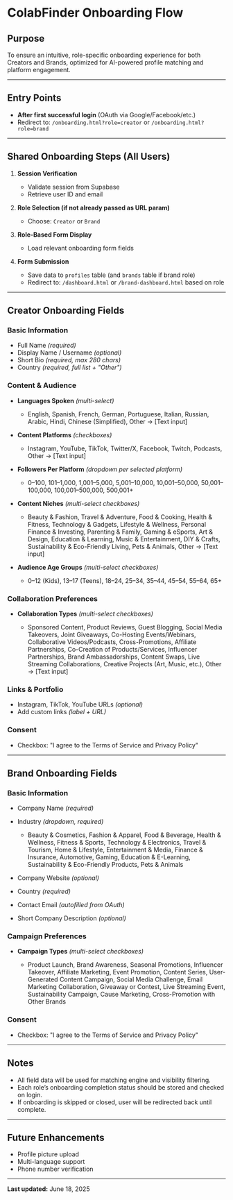 # ColabFinder Onboarding Flow

## Purpose

To ensure an intuitive, role-specific onboarding experience for both Creators and Brands, optimized for AI-powered profile matching and platform engagement.

---

## Entry Points

* **After first successful login** (OAuth via Google/Facebook/etc.)
* Redirect to: `/onboarding.html?role=creator` or `/onboarding.html?role=brand`

---

## Shared Onboarding Steps (All Users)

1. **Session Verification**

   * Validate session from Supabase
   * Retrieve user ID and email

2. **Role Selection (if not already passed as URL param)**

   * Choose: `Creator` or `Brand`

3. **Role-Based Form Display**

   * Load relevant onboarding form fields

4. **Form Submission**

   * Save data to `profiles` table (and `brands` table if brand role)
   * Redirect to: `/dashboard.html` or `/brand-dashboard.html` based on role

---

## Creator Onboarding Fields

### Basic Information

* Full Name *(required)*
* Display Name / Username *(optional)*
* Short Bio *(required, max 280 chars)*
* Country *(required, full list + "Other")*

### Content & Audience

* **Languages Spoken** *(multi-select)*

  * English, Spanish, French, German, Portuguese, Italian, Russian, Arabic, Hindi, Chinese (Simplified), Other → \[Text input]
* **Content Platforms** *(checkboxes)*

  * Instagram, YouTube, TikTok, Twitter/X, Facebook, Twitch, Podcasts, Other → \[Text input]
* **Followers Per Platform** *(dropdown per selected platform)*

  * 0–100, 101–1,000, 1,001–5,000, 5,001–10,000, 10,001–50,000, 50,001–100,000, 100,001–500,000, 500,001+
* **Content Niches** *(multi-select checkboxes)*

  * Beauty & Fashion, Travel & Adventure, Food & Cooking, Health & Fitness, Technology & Gadgets, Lifestyle & Wellness, Personal Finance & Investing, Parenting & Family, Gaming & eSports, Art & Design, Education & Learning, Music & Entertainment, DIY & Crafts, Sustainability & Eco-Friendly Living, Pets & Animals, Other → \[Text input]
* **Audience Age Groups** *(multi-select checkboxes)*

  * 0–12 (Kids), 13–17 (Teens), 18–24, 25–34, 35–44, 45–54, 55–64, 65+

### Collaboration Preferences

* **Collaboration Types** *(multi-select checkboxes)*

  * Sponsored Content, Product Reviews, Guest Blogging, Social Media Takeovers, Joint Giveaways, Co-Hosting Events/Webinars, Collaborative Videos/Podcasts, Cross-Promotions, Affiliate Partnerships, Co-Creation of Products/Services, Influencer Partnerships, Brand Ambassadorships, Content Swaps, Live Streaming Collaborations, Creative Projects (Art, Music, etc.), Other → \[Text input]

### Links & Portfolio

* Instagram, TikTok, YouTube URLs *(optional)*
* Add custom links *(label + URL)*

### Consent

* Checkbox: "I agree to the Terms of Service and Privacy Policy"

---

## Brand Onboarding Fields

### Basic Information

* Company Name *(required)*
* Industry *(dropdown, required)*

  * Beauty & Cosmetics, Fashion & Apparel, Food & Beverage, Health & Wellness, Fitness & Sports, Technology & Electronics, Travel & Tourism, Home & Lifestyle, Entertainment & Media, Finance & Insurance, Automotive, Gaming, Education & E-Learning, Sustainability & Eco-Friendly Products, Pets & Animals
* Company Website *(optional)*
* Country *(required)*
* Contact Email *(autofilled from OAuth)*
* Short Company Description *(optional)*

### Campaign Preferences

* **Campaign Types** *(multi-select checkboxes)*

  * Product Launch, Brand Awareness, Seasonal Promotions, Influencer Takeover, Affiliate Marketing, Event Promotion, Content Series, User-Generated Content Campaign, Social Media Challenge, Email Marketing Collaboration, Giveaway or Contest, Live Streaming Event, Sustainability Campaign, Cause Marketing, Cross-Promotion with Other Brands

### Consent

* Checkbox: "I agree to the Terms of Service and Privacy Policy"

---

## Notes

* All field data will be used for matching engine and visibility filtering.
* Each role’s onboarding completion status should be stored and checked on login.
* If onboarding is skipped or closed, user will be redirected back until complete.

---

## Future Enhancements

* Profile picture upload
* Multi-language support
* Phone number verification

---

**Last updated:** June 18, 2025
